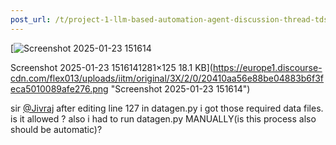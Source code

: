 ```yaml
---
post_url: /t/project-1-llm-based-automation-agent-discussion-thread-tds-jan-2025/164277/7
---
```

[![Screenshot 2025-01-23 151614](https://europe1.discourse-cdn.com/flex013/uploads/iitm/optimized/3X/2/0/20410aa56e88be04883b6f3feca5010089afe276_2_690x67.png)

Screenshot 2025-01-23 1516141281×125 18.1 KB](https://europe1.discourse-cdn.com/flex013/uploads/iitm/original/3X/2/0/20410aa56e88be04883b6f3feca5010089afe276.png "Screenshot 2025-01-23 151614")

  
sir [@Jivraj](/u/jivraj) after editing line 127 in datagen.py i got those required data files. is it allowed ? also i had to run datagen.py MANUALLY(is this process also should be automatic)?